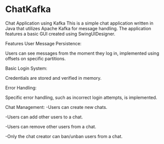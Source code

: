 # ChatKafka

Chat Application using Kafka
This is a simple chat application written in Java that utilizes Apache Kafka for message handling. The application features a basic GUI created using SwingUIDesigner.

Features
User Message Persistence:

Users can see messages from the moment they log in, implemented using offsets on specific partitions.

Basic Login System:

Credentials are stored and verified in memory.

Error Handling:

Specific error handling, such as incorrect login attempts, is implemented.

Chat Management:
-Users can create new chats.

-Users can add other users to a chat.

-Users can remove other users from a chat.

-Only the chat creator can ban/unban users from a chat.

